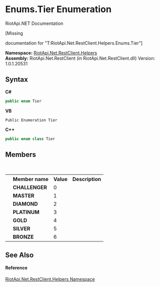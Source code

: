 # Enums.Tier Enumeration
RiotApi.NET Documentation 

\[Missing <summary> documentation for "T:RiotApi.Net.RestClient.Helpers.Enums.Tier"\]

**Namespace:**&nbsp;<a href="462957ad-7f36-13b9-0984-0a2de37ad030">RiotApi.Net.RestClient.Helpers</a><br />**Assembly:**&nbsp;RiotApi.Net.RestClient (in RiotApi.Net.RestClient.dll) Version: 1.0.1.20531

## Syntax

**C#**<br />
``` C#
public enum Tier
```

**VB**<br />
``` VB
Public Enumeration Tier
```

**C++**<br />
``` C++
public enum class Tier
```


## Members
&nbsp;<table><tr><th></th><th>Member name</th><th>Value</th><th>Description</th></tr><tr><td /><td target="F:RiotApi.Net.RestClient.Helpers.Enums.Tier.CHALLENGER">**CHALLENGER**</td><td>0</td><td /></tr><tr><td /><td target="F:RiotApi.Net.RestClient.Helpers.Enums.Tier.MASTER">**MASTER**</td><td>1</td><td /></tr><tr><td /><td target="F:RiotApi.Net.RestClient.Helpers.Enums.Tier.DIAMOND">**DIAMOND**</td><td>2</td><td /></tr><tr><td /><td target="F:RiotApi.Net.RestClient.Helpers.Enums.Tier.PLATINUM">**PLATINUM**</td><td>3</td><td /></tr><tr><td /><td target="F:RiotApi.Net.RestClient.Helpers.Enums.Tier.GOLD">**GOLD**</td><td>4</td><td /></tr><tr><td /><td target="F:RiotApi.Net.RestClient.Helpers.Enums.Tier.SILVER">**SILVER**</td><td>5</td><td /></tr><tr><td /><td target="F:RiotApi.Net.RestClient.Helpers.Enums.Tier.BRONZE">**BRONZE**</td><td>6</td><td /></tr></table>

## See Also


#### Reference
<a href="462957ad-7f36-13b9-0984-0a2de37ad030">RiotApi.Net.RestClient.Helpers Namespace</a><br />